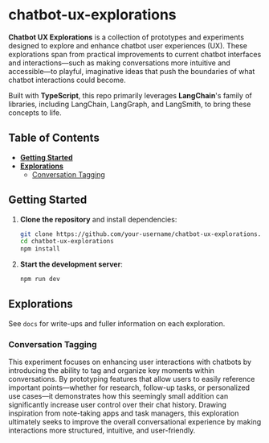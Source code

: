 # chatbot-ux-explorations

**Chatbot UX Explorations** is a collection of prototypes and experiments designed to explore and enhance chatbot user experiences (UX). These explorations span from practical improvements to current chatbot interfaces and interactions—such as making conversations more intuitive and accessible—to playful, imaginative ideas that push the boundaries of what chatbot interactions could become.

Built with **TypeScript**, this repo primarily leverages **LangChain**'s family of libraries, including LangChain, LangGraph, and LangSmith, to bring these concepts to life.

## Table of Contents

- [**Getting Started**](#getting-started)
- [**Explorations**](#explorations)
  - [Conversation Tagging](#conversation-tagging)

## Getting Started

1. **Clone the repository** and install dependencies:

   ```bash
   git clone https://github.com/your-username/chatbot-ux-explorations.git
   cd chatbot-ux-explorations
   npm install
   ```

2. **Start the development server**:

   ```bash
   npm run dev
   ```

## Explorations

See `docs` for write-ups and fuller information on each exploration.

### Conversation Tagging

This experiment focuses on enhancing user interactions with chatbots by introducing the ability to tag and organize key moments within conversations. By prototyping features that allow users to easily reference important points—whether for research, follow-up tasks, or personalized use cases—it demonstrates how this seemingly small addition can significantly increase user control over their chat history. Drawing inspiration from note-taking apps and task managers, this exploration ultimately seeks to improve the overall conversational experience by making interactions more structured, intuitive, and user-friendly.
